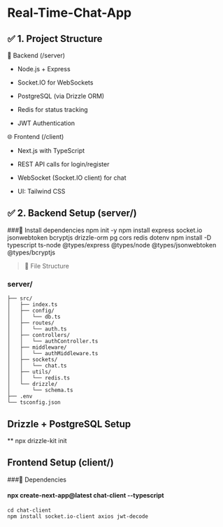 # Real-Time-Chat-App

## ✅ 1. Project Structure

🔧 Backend (/server)
* Node.js + Express

* Socket.IO for WebSockets

* PostgreSQL (via Drizzle ORM)

* Redis for status tracking

* JWT Authentication

🌐 Frontend (/client)
* Next.js with TypeScript

* REST API calls for login/register

* WebSocket (Socket.IO client) for chat

* UI: Tailwind CSS

## ✅ 2. Backend Setup (server/)
###🔹 Install dependencies
npm init -y
npm install express socket.io jsonwebtoken bcryptjs drizzle-orm pg cors redis dotenv
npm install -D typescript ts-node @types/express @types/node @types/jsonwebtoken @types/bcryptjs

>🔹 File Structure
### server/
    ├── src/
    │   ├── index.ts
    │   ├── config/
    │   │   └── db.ts
    │   ├── routes/
    │   │   └── auth.ts
    │   ├── controllers/
    │   │   └── authController.ts
    │   ├── middleware/
    │   │   └── authMiddleware.ts
    │   ├── sockets/
    │   │   └── chat.ts
    │   ├── utils/
    │   │   └── redis.ts
    │   └── drizzle/
    │       └── schema.ts
    ├── .env
    └── tsconfig.json

## Drizzle + PostgreSQL Setup
** npx drizzle-kit init

## Frontend Setup (client/)
###🔹 Dependencies
  #### npx create-next-app@latest chat-client --typescript
    cd chat-client
    npm install socket.io-client axios jwt-decode
